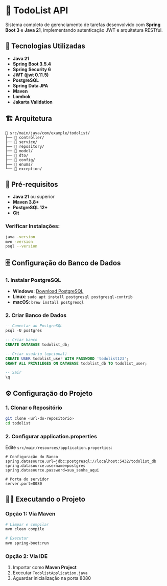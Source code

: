# 📝 TodoList API

Sistema completo de gerenciamento de tarefas desenvolvido com **Spring Boot 3** e **Java 21**, implementando autenticação JWT e arquitetura RESTful.

## 🚀 Tecnologias Utilizadas

- **Java 21**
- **Spring Boot 3.5.4**
- **Spring Security 6**
- **JWT (jjwt 0.11.5)**
- **PostgreSQL**
- **Spring Data JPA**
- **Maven**
- **Lombok**
- **Jakarta Validation**

## 🏗️ Arquitetura

```
📁 src/main/java/com/example/todolist/
├── 📁 controller/    
├── 📁 service/        
├── 📁 repository/    
├── 📁 model/         
├── 📁 dto/            
├── 📁 config/         
├── 📁 enums/          
└── 📁 exception/     
```

## 🔧 Pré-requisitos

- **Java 21** ou superior
- **Maven 3.8+**
- **PostgreSQL 12+**
- **Git**

### Verificar Instalações:
```bash
java -version
mvn -version
psql --version
```

## 🗄️ Configuração do Banco de Dados

### 1. Instalar PostgreSQL
- **Windows**: [Download PostgreSQL](https://www.postgresql.org/download/windows/)
- **Linux**: `sudo apt install postgresql postgresql-contrib`
- **macOS**: `brew install postgresql`

### 2. Criar Banco de Dados
```sql
-- Conectar ao PostgreSQL
psql -U postgres

-- Criar banco
CREATE DATABASE todolist_db;

-- Criar usuário (opcional)
CREATE USER todolist_user WITH PASSWORD 'todolist123';
GRANT ALL PRIVILEGES ON DATABASE todolist_db TO todolist_user;

-- Sair
\q
```

## ⚙️ Configuração do Projeto

### 1. Clonar o Repositório
```bash
git clone <url-do-repositorio>
cd todolist
```

### 2. Configurar application.properties
Edite `src/main/resources/application.properties`:

```properties
# Configuração do Banco
spring.datasource.url=jdbc:postgresql://localhost:5432/todolist_db
spring.datasource.username=postgres
spring.datasource.password=sua_senha_aqui

# Porta do servidor
server.port=8080
```

## 🏃‍♂️ Executando o Projeto

### Opção 1: Via Maven
```bash
# Limpar e compilar
mvn clean compile

# Executar
mvn spring-boot:run
```

### Opção 2: Via IDE
1. Importar como **Maven Project**
2. Executar `TodolistApplication.java`
3. Aguardar inicialização na porta 8080
